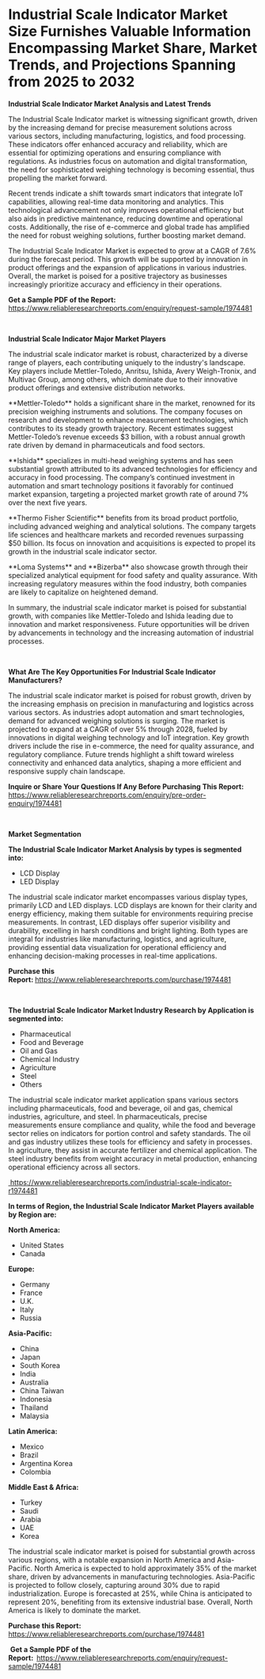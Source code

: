 <p><h1>Industrial Scale Indicator Market Size Furnishes Valuable Information Encompassing Market Share, Market Trends, and Projections Spanning from 2025 to 2032</h1></p><p><strong>Industrial Scale Indicator Market Analysis and Latest Trends</strong></p>
<p><p>The Industrial Scale Indicator market is witnessing significant growth, driven by the increasing demand for precise measurement solutions across various sectors, including manufacturing, logistics, and food processing. These indicators offer enhanced accuracy and reliability, which are essential for optimizing operations and ensuring compliance with regulations. As industries focus on automation and digital transformation, the need for sophisticated weighing technology is becoming essential, thus propelling the market forward.</p><p>Recent trends indicate a shift towards smart indicators that integrate IoT capabilities, allowing real-time data monitoring and analytics. This technological advancement not only improves operational efficiency but also aids in predictive maintenance, reducing downtime and operational costs. Additionally, the rise of e-commerce and global trade has amplified the need for robust weighing solutions, further boosting market demand.</p><p>The Industrial Scale Indicator Market is expected to grow at a CAGR of 7.6% during the forecast period. This growth will be supported by innovation in product offerings and the expansion of applications in various industries. Overall, the market is poised for a positive trajectory as businesses increasingly prioritize accuracy and efficiency in their operations.</p></p>
<p><strong>Get a Sample PDF of the Report:&nbsp;</strong> <a href="https://www.reliableresearchreports.com/enquiry/request-sample/1974481?utm_campaign=3350&utm_medium=2&utm_source=Github&utm_content=ia&utm_term=12042025&utm_id=industrial-scale-indicator">https://www.reliableresearchreports.com/enquiry/request-sample/1974481</a></p>
<p>&nbsp;</p>
<p><strong>Industrial Scale Indicator Major Market Players</strong></p>
<p><p>The industrial scale indicator market is robust, characterized by a diverse range of players, each contributing uniquely to the industry's landscape. Key players include Mettler-Toledo, Anritsu, Ishida, Avery Weigh-Tronix, and Multivac Group, among others, which dominate due to their innovative product offerings and extensive distribution networks.</p><p>**Mettler-Toledo** holds a significant share in the market, renowned for its precision weighing instruments and solutions. The company focuses on research and development to enhance measurement technologies, which contributes to its steady growth trajectory. Recent estimates suggest Mettler-Toledo’s revenue exceeds $3 billion, with a robust annual growth rate driven by demand in pharmaceuticals and food sectors.</p><p>**Ishida** specializes in multi-head weighing systems and has seen substantial growth attributed to its advanced technologies for efficiency and accuracy in food processing. The company’s continued investment in automation and smart technology positions it favorably for continued market expansion, targeting a projected market growth rate of around 7% over the next five years.</p><p>**Thermo Fisher Scientific** benefits from its broad product portfolio, including advanced weighing and analytical solutions. The company targets life sciences and healthcare markets and recorded revenues surpassing $50 billion. Its focus on innovation and acquisitions is expected to propel its growth in the industrial scale indicator sector.</p><p>**Loma Systems** and **Bizerba** also showcase growth through their specialized analytical equipment for food safety and quality assurance. With increasing regulatory measures within the food industry, both companies are likely to capitalize on heightened demand.</p><p>In summary, the industrial scale indicator market is poised for substantial growth, with companies like Mettler-Toledo and Ishida leading due to innovation and market responsiveness. Future opportunities will be driven by advancements in technology and the increasing automation of industrial processes.</p></p>
<p>&nbsp;</p>
<p><strong>What Are The Key Opportunities For Industrial Scale Indicator Manufacturers?</strong></p>
<p><p>The industrial scale indicator market is poised for robust growth, driven by the increasing emphasis on precision in manufacturing and logistics across various sectors. As industries adopt automation and smart technologies, demand for advanced weighing solutions is surging. The market is projected to expand at a CAGR of over 5% through 2028, fueled by innovations in digital weighing technology and IoT integration. Key growth drivers include the rise in e-commerce, the need for quality assurance, and regulatory compliance. Future trends highlight a shift toward wireless connectivity and enhanced data analytics, shaping a more efficient and responsive supply chain landscape.</p></p>
<p><strong>Inquire or Share Your Questions If Any Before Purchasing This Report:</strong> <a href="https://www.reliableresearchreports.com/enquiry/pre-order-enquiry/1974481?utm_campaign=3350&utm_medium=2&utm_source=Github&utm_content=ia&utm_term=12042025&utm_id=industrial-scale-indicator">https://www.reliableresearchreports.com/enquiry/pre-order-enquiry/1974481</a></p>
<p>&nbsp;</p>
<p><strong>Market Segmentation</strong></p>
<p><strong>The Industrial Scale Indicator Market Analysis by types is segmented into:</strong></p>
<p><ul><li>LCD Display</li><li>LED Display</li></ul></p>
<p><p>The industrial scale indicator market encompasses various display types, primarily LCD and LED displays. LCD displays are known for their clarity and energy efficiency, making them suitable for environments requiring precise measurements. In contrast, LED displays offer superior visibility and durability, excelling in harsh conditions and bright lighting. Both types are integral for industries like manufacturing, logistics, and agriculture, providing essential data visualization for operational efficiency and enhancing decision-making processes in real-time applications.</p></p>
<p><strong>Purchase this Report:&nbsp;</strong><a href="https://www.reliableresearchreports.com/purchase/1974481?utm_campaign=3350&utm_medium=2&utm_source=Github&utm_content=ia&utm_term=12042025&utm_id=industrial-scale-indicator">https://www.reliableresearchreports.com/purchase/1974481</a></p>
<p>&nbsp;</p>
<p><strong>The Industrial Scale Indicator Market Industry Research by Application is segmented into:</strong></p>
<p><ul><li>Pharmaceutical</li><li>Food and Beverage</li><li>Oil and Gas</li><li>Chemical Industry</li><li>Agriculture</li><li>Steel</li><li>Others</li></ul></p>
<p><p>The industrial scale indicator market application spans various sectors including pharmaceuticals, food and beverage, oil and gas, chemical industries, agriculture, and steel. In pharmaceuticals, precise measurements ensure compliance and quality, while the food and beverage sector relies on indicators for portion control and safety standards. The oil and gas industry utilizes these tools for efficiency and safety in processes. In agriculture, they assist in accurate fertilizer and chemical application. The steel industry benefits from weight accuracy in metal production, enhancing operational efficiency across all sectors.</p></p>
<p><a href="https://www.reliableresearchreports.com/industrial-scale-indicator-r1974481?utm_campaign=3350&utm_medium=2&utm_source=Github&utm_content=ia&utm_term=12042025&utm_id=industrial-scale-indicator">&nbsp;https://www.reliableresearchreports.com/industrial-scale-indicator-r1974481</a></p>
<p><strong>In terms of Region, the Industrial Scale Indicator Market Players available by Region are:</strong></p>
<p>
    <p> <strong> North America: </strong>
        <ul>
            <li>United States</li>
            <li>Canada</li>
        </ul>
        </p> 
    <p> <strong> Europe: </strong>
        <ul>
            <li>Germany</li>
            <li>France</li>
            <li>U.K.</li>
            <li>Italy</li>
            <li>Russia</li>
        </ul>
        </p> 
    <p> <strong> Asia-Pacific: </strong>
        <ul>
            <li>China</li>
            <li>Japan</li>
            <li>South Korea</li>
            <li>India</li>
            <li>Australia</li>
            <li>China Taiwan</li>
            <li>Indonesia</li>
            <li>Thailand</li>
            <li>Malaysia</li>
        </ul>
        </p> 
    <p> <strong> Latin America: </strong>
        <ul>
            <li>Mexico</li>
            <li>Brazil</li>
            <li>Argentina Korea</li>
            <li>Colombia</li>
        </ul>
        </p> 
    <p> <strong> Middle East & Africa: </strong>
        <ul>
            <li>Turkey</li>
            <li>Saudi</li>
            <li>Arabia</li>
            <li>UAE</li>
            <li>Korea</li>
        </ul>
    </p>
    </p>
<p><p>The industrial scale indicator market is poised for substantial growth across various regions, with a notable expansion in North America and Asia-Pacific. North America is expected to hold approximately 35% of the market share, driven by advancements in manufacturing technologies. Asia-Pacific is projected to follow closely, capturing around 30% due to rapid industrialization. Europe is forecasted at 25%, while China is anticipated to represent 20%, benefiting from its extensive industrial base. Overall, North America is likely to dominate the market.</p></p>
<p><strong>Purchase this Report: </strong><a href="https://www.reliableresearchreports.com/purchase/1974481?utm_campaign=3350&utm_medium=2&utm_source=Github&utm_content=ia&utm_term=12042025&utm_id=industrial-scale-indicator">https://www.reliableresearchreports.com/purchase/1974481</a></p>
<p>&nbsp;<strong>Get a Sample PDF of the Report:&nbsp;&nbsp;</strong><a href="https://www.reliableresearchreports.com/enquiry/request-sample/1974481?utm_campaign=3350&utm_medium=2&utm_source=Github&utm_content=ia&utm_term=12042025&utm_id=industrial-scale-indicator">https://www.reliableresearchreports.com/enquiry/request-sample/1974481</a></p>
<p><strong></strong></p>
<p><p></p><p></p><p></p></p>